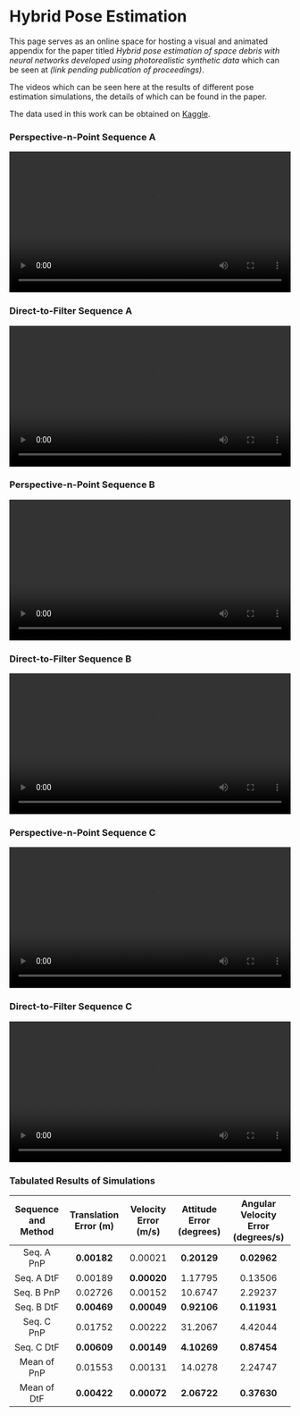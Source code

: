 # Hybrid Pose Estimation

This page serves as an online space for hosting a visual and animated appendix for the paper titled _Hybrid pose estimation of space debris with neural networks developed using photorealistic synthetic data_ which can be seen at _(link pending publication of proceedings)_.

The videos which can be seen here at the results of different pose estimation simulations, the details of which can be found in the paper.

The data used in this work can be obtained on <a href="https://www.kaggle.com/datasets/eberhardtkorf/synthetic-cubesat" target="_blank">Kaggle</a></td>.

### Perspective-n-Point Sequence A

<p align="center">
  <video width="100%" height="auto" src="assets/pnp_seq_a.mp4" controls="controls">
</p>

### Direct-to-Filter Sequence A

<p align="center">
  <video width="100%" height="auto" src="assets/dtf_seq_a.mp4" controls="controls">
</p>

### Perspective-n-Point Sequence B

<p align="center">
  <video width="100%" height="auto" src="assets/pnp_seq_b.mp4" controls="controls">
</p>

### Direct-to-Filter Sequence B

<p align="center">
  <video width="100%" height="auto" src="assets/dtf_seq_b.mp4" controls="controls">
</p>

### Perspective-n-Point Sequence C

<p align="center">
  <video width="100%" height="auto" src="assets/pnp_seq_c.mp4" controls="controls">
</p>

### Direct-to-Filter Sequence C

<p align="center">
  <video width="100%" height="auto" src="assets/dtf_seq_c.mp4" controls="controls">
</p>

### Tabulated Results of Simulations

| Sequence and Method | Translation Error (m) | Velocity Error (m/s) | Attitude Error (degrees) | Angular Velocity Error (degrees/s) |
|:-------------------:|:---------------------:|:--------------------:|:------------------------:|:----------------------------------:|
|      Seq. A PnP     |      **0.00182**      |        0.00021       |        **0.20129**       |             **0.02962**            |
|      Seq. A DtF     |        0.00189        |      **0.00020**     |          1.17795         |               0.13506              |
|      Seq. B PnP     |        0.02726        |        0.00152       |          10.6747         |               2.29237              |
|      Seq. B DtF     |      **0.00469**      |      **0.00049**     |        **0.92106**       |             **0.11931**            |
|      Seq. C PnP     |        0.01752        |        0.00222       |          31.2067         |               4.42044              |
|      Seq. C DtF     |      **0.00609**      |      **0.00149**     |        **4.10269**       |             **0.87454**            |
|     Mean of PnP     |        0.01553        |        0.00131       |          14.0278         |               2.24747              |
|     Mean of DtF     |      **0.00422**      |      **0.00072**     |        **2.06722**       |             **0.37630**            |